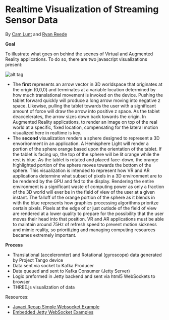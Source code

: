 **Realtime Visualization of Streaming Sensor Data**
==============
By <a href= "https://github.com/cam9">Cam Lunt</a> and <a href= "https://github.com/reedery">Ryan Reede</a>

**Goal**

To illustrate what goes on behind the scenes of Virtual and Augmented Reality applications. To do so, there are two javascript visualizations present:

![alt tag](http://cdn.makeagif.com/media/3-14-2016/4hqlEm.gif)

- The **first** represents an arrow vector in 3D worldspace that originates at the origin (0,0,0) and terminates at a variable location determined by how much translational movement is invoked on the device. Pushing the tablet forward quickly will produce a long arrow moving into negative z space. Likewise, pulling the tablet towards the user with a significant amount of force will draw the arrow into positive z space. As the tablet deaccelerates, the arrow sizes down back towards the origin. In Augmented Reality applications, to render an image on top of the real world at a specific, fixed location, compensating for the lateral motion visualized here in realtime is key. 
- The **second** visualization renders a sphere designed to represent a 3D envorironment in an application. A Hemisphere Light will render a portion of the sphere orange based upon the orientation of the tablet. If the tablet is facing up, the top of the sphere will be lit orange while the rest is blue. As the tablet is rotated and placed face-down, the orange highlighted portion of the sphere moves towards the bottom of the sphere. This visualization is intended to represent how VR and AR applications determine what subset of pixels in a 3D environment are to be rendered by the GPU and fed to the display. Rendering the entire environment is a significant waste of computing power as only a fraction of the 3D world will ever be in the field of view of the user at a given instant. The falloff of the orange portion of the sphere as it blends in with the blue represents how graphics processing algorithms prioritze certain pixels. Pixels at the edge of or just outisde of the field of view are rendered at a lower quality to prepare for the possibility that the user moves their head into that position. VR and AR applications must be able to maintain around 75Hz of refresh speed to prevent motion sickness and mimic reality, so prioritizing and managing computing resources becames extremely important.  


**Process**

- Translational (acceleromter) and Rotational (gyroscope) data generated by Project Tango device
- Data sent via socket to Kafka Producer
- Data queued and sent to Kafka Consumer (Jetty Server)
- Logic preformed in Jetty backend and sent via html5 WebSockets to browser
- THREE.js visualization of data 


Resources:
  - <a href="http://www.javacirecep.com/internet/java-a-simple-websocket-example/">Javaci Recap Simple Websocket Example<a>
  - <a href="https://github.com/jetty-project/embedded-jetty-websocket-examples">Embedded Jetty WebSocket Examples<a>
 
 
 
